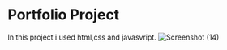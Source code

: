 # Portfolio Project 
In this project i used html,css and javasvript.
![Screenshot (14)](https://github.com/AmrutaShingare30/Portfolio-Project/assets/140782647/2a01f29d-050f-453c-b3f2-06513dffe1ae)
